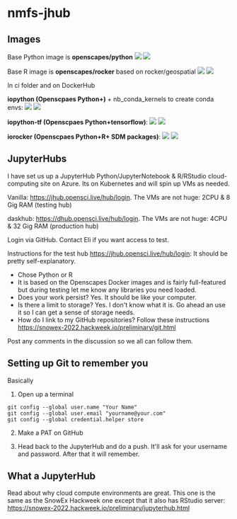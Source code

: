 # nmfs-jhub

## Images 

Base Python image is **openscapes/python** ![](https://img.shields.io/docker/image-size/openscapes/python/f577786
)
<a href="https://hub.docker.com/repository/docker/openscapes/python:f577786"><img src="https://img.shields.io/badge/version-f577786-blue"></a>

Base R image is **openscapes/rocker** based on rocker/geospatial ![](https://img.shields.io/docker/image-size/openscapes/rocker/a7596b5
)
<a href="https://hub.docker.com/repository/docker/openscapes/rocker:a7596b5"><img src="https://img.shields.io/badge/version-a7596b5-blue"></a>

In ci folder and on DockerHub

**iopython (Openscpaes Python+)** + nb_conda_kernels to create conda envs: ![](https://img.shields.io/docker/image-size/eeholmes/iopython/20230901)
<a href="https://hub.docker.com/repository/docker/eeholmes/iopython:20230901"><img src="https://img.shields.io/badge/version-20230901-blue"></a>

**iopython-tf (Openscpaes Python+tensorflow)**: ![](https://img.shields.io/docker/image-size/eeholmes/iopython-tf/20230901)
<a href="https://hub.docker.com/repository/docker/eeholmes/iopython-tf:20230901"><img src="https://img.shields.io/badge/version-20230901-blue"></a>

**iorocker (Openscpaes Python+R+ SDM packages)**: ![](https://img.shields.io/docker/image-size/eeholmes/iorocker/20230901)
<a href="https://hub.docker.com/repository/docker/eeholmes/iorocker:20230901"><img src="https://img.shields.io/badge/version-20230901-blue"></a>

## JupyterHubs

I have set us up a JupyterHub Python/JupyterNotebook & R/RStudio cloud-computing site on Azure. Its on Kubernetes and will spin up VMs as needed. 

Vanilla: https://jhub.opensci.live/hub/login. The VMs are not huge: 2CPU & 8 Gig RAM (testing hub)

daskhub: https://dhub.opensci.live/hub/login. The VMs are not huge: 4CPU & 32 Gig RAM (production hub)


Login via GitHub. Contact Eli if you want access to test.

Instructions for the test hub https://jhub.opensci.live/hub/login: It should be pretty self-explanatory.

* Chose Python or R
* It is based on the Openscapes Docker images and is fairly full-featured but during testing let me know any libraries you need loaded.
* Does your work persist? Yes. It should be like your computer.
* Is there a limit to storage? Yes. I don't know what it is. Go ahead an use it so I can get a sense of storage needs.
* How do I link to my GitHub repositories? Follow these instructions https://snowex-2022.hackweek.io/preliminary/git.html

Post any comments in the discussion so we all can follow them.

## Setting up Git to remember you

Basically

1. Open up a terminal
```
git config --global user.name "Your Name"
git config --global user.email "yourname@your.com"
git config --global credential.helper store
```

2. Make a PAT on GitHub

3. Head back to the JupyterHub and do a push. It'll ask for your username and password. After that it will remember.

## What a JupyterHub

Read about why cloud compute environments are great. This one is the same as the SnowEx Hackweek one except that it also has RStudio server: https://snowex-2022.hackweek.io/preliminary/jupyterhub.html



